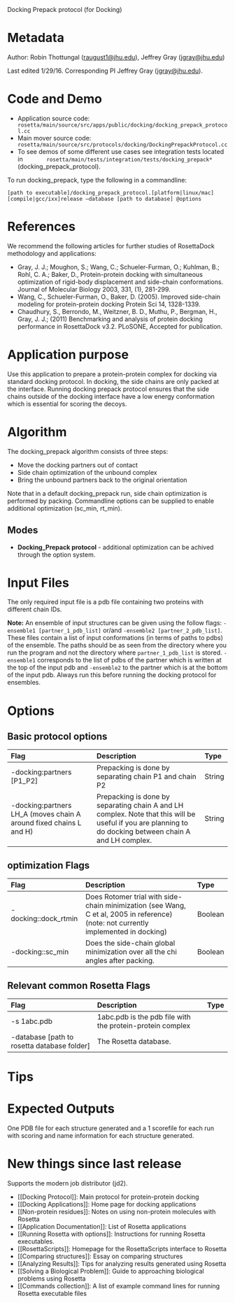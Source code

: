 <!-- --- title: Docking Prepack Protocol -->Docking Prepack protocol (for Docking)

Metadata
========

Author: Robin Thottungal (raugust1@jhu.edu), Jeffrey Gray (jgray@jhu.edu)

Last edited 1/29/16. Corresponding PI Jeffrey Gray (jgray@jhu.edu).

Code and Demo
=============

-   Application source code: `        rosetta/main/source/src/apps/public/docking/docking_prepack_protocol.cc       `
-   Main mover source code: `        rosetta/main/source/src/protocols/docking/DockingPrepackProtocol.cc       `
-   To see demos of some different use cases see integration tests located in `        rosetta/main/tests/integration/tests/docking_prepack*       ` (docking\_prepack\_protocol).

To run docking\_prepack, type the following in a commandline:

```
[path to executable]/docking_prepack_protocol.[platform|linux/mac][compile|gcc/ixx]release –database [path to database] @options
```

References
==========

We recommend the following articles for further studies of RosettaDock methodology and applications:

-   Gray, J. J.; Moughon, S.; Wang, C.; Schueler-Furman, O.; Kuhlman, B.; Rohl, C. A.; Baker, D., Protein-protein docking with simultaneous optimization of rigid-body displacement and side-chain conformations. Journal of Molecular Biology 2003, 331, (1), 281-299.
-   Wang, C., Schueler-Furman, O., Baker, D. (2005). Improved side-chain modeling for protein-protein docking Protein Sci 14, 1328-1339.
-   Chaudhury, S., Berrondo, M., Weitzner, B. D., Muthu, P., Bergman, H., Gray, J. J.; (2011) Benchmarking and analysis of protein docking performance in RosettaDock v3.2. PLoSONE, Accepted for publication.

Application purpose
===========================================

Use this application to prepare a protein-protein complex for docking via standard docking protocol. In docking, the side chains are only packed at the interface. Running docking prepack protocol ensures that the side chains outside of the docking interface have a low energy conformation which is essential for scoring the decoys.

Algorithm
=========

The docking\_prepack algorithm consists of three steps:

-   Move the docking partners out of contact
-   Side chain optimization of the unbound complex
-   Bring the unbound partners back to the original orientation

Note that in a default docking\_prepack run, side chain optimization is performed by packing. Commandline options can be supplied to enable additional optimization (sc\_min, rt\_min).

Modes
-----

-   **Docking\_Prepack protocol** - additional optimization can be achived through the option system.

Input Files
===========

The only required input file is a pdb file containing two proteins with different chain IDs.

**Note:** An ensemble of input structures can be given using the follow flags: `-ensemble1 [partner_1_pdb_list]` or/and `-ensemble2 [partner_2_pdb_list]`. These files contain a list of input conformations (in terms of paths to pdbs) of the ensemble. The paths should be as seen from the directory where you run the program and not the directory where `partner_1_pdb_list` is stored.  `-ensemble1` corresponds to the list of pdbs of the partner which is written at the top of the input pdb and `-ensemble2` to the partner which is at the bottom of the input pdb. Always run this before running the docking protocol for ensembles.

Options
=======

Basic protocol options
-------------------------

|**Flag**|**Description**|**Type**|
|:-------|:--------------|:-------|
|-docking:partners [P1\_P2] | Prepacking is done by separating chain P1 and chain P2 | String |
|-docking:partners LH\_A (moves chain A around fixed chains L and H) | Prepacking is done by separating  chain A and LH complex. Note that this will be useful if you are planning to do docking between chain A and LH complex. | String |

optimization Flags
------------------

|**Flag**|**Description**|**Type**|
|:-------|:--------------|:-------|
|-docking::dock\_rtmin|Does Rotomer trial with side-chain minimization (see Wang, C et al, 2005 in reference) (note: not currently implemented in docking)|Boolean|
|-docking::sc\_min|Does the side-chain global minimization over all the chi angles after packing.|Boolean|

Relevant common Rosetta Flags
-----------------------------

|**Flag**|**Description**|**Type**|
|:-------|:--------------|:-------|
|-s 1abc.pdb|1abc.pdb is the pdb file with the protein-protein complex|
|-database [path to rosetta database folder]|The Rosetta database.|

Tips
====

Expected Outputs
================

One PDB file for each structure generated and a 1 scorefile for each run with scoring and name information for each structure generated.

New things since last release
=============================

Supports the modern job distributor (jd2).

* [[Docking Protocol]]: Main protocol for protein-protein docking
* [[Docking Applications]]: Home page for docking applications
* [[Non-protein residues]]: Notes on using non-protein molecules with Rosetta
* [[Application Documentation]]: List of Rosetta applications
* [[Running Rosetta with options]]: Instructions for running Rosetta executables.
* [[RosettaScripts]]: Homepage for the RosettaScripts interface to Rosetta
* [[Comparing structures]]: Essay on comparing structures
* [[Analyzing Results]]: Tips for analyzing results generated using Rosetta
* [[Solving a Biological Problem]]: Guide to approaching biological problems using Rosetta
* [[Commands collection]]: A list of example command lines for running Rosetta executable files